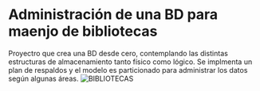 # Administración de una BD para maenjo de bibliotecas
Proyectro que crea una BD desde cero, contemplando las distintas estructuras de almacenamiento tanto físico como lógico.
Se implmenta un plan de respaldos y el modelo es particionado para administrar los datos según algunas áreas.
![BIBLIOTECAS](https://user-images.githubusercontent.com/68035753/201484782-63a0eb55-9c3b-4f9c-a4fb-476867deff47.jpg)
